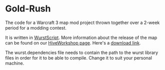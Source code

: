 # Gold-Rush
The code for a Warcraft 3 map mod project thrown together over a 2-week period for a modding contest.

It is written in [WurstScript](https://github.com/peq/WurstScript). More information about the release of the map can be found on our [HiveWorkshop page](http://www.hiveworkshop.com/forums/maps-564/gold-rush-v1-1-a-269852/). Here's a [download link](http://www.hiveworkshop.com/forums/maps.php?p=download&id=v5erlj&toast=e08c899705f58a1138d37bb77fd95f57&dateline=1443702416).

The wurst.dependencies file needs to contain the path to the wurst library files in order for it to be able to compile. Change it to suit your personal machine.
